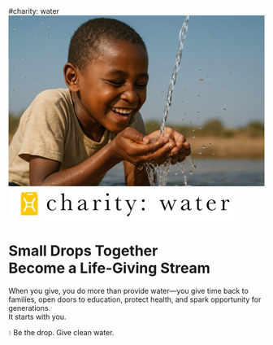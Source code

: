 <!DOCTYPE html>
<html lang="en">
<head>
  <meta charset="UTF-8">
  <meta name="viewport" content="width=device-width, initial-scale=1">
  #charity: water
  <link rel="stylesheet" href="styles.css">
</head>
<body>
  <div class="yellow-border left"></div>
  <div class="yellow-border right"></div>
  <div class="container">
    <div class="image-bg">
      <!-- Replace the src below with your actual image path -->
      <img src="ChatGPT Image 1.jpg" alt="Child catching clean water in hands">
      <div class="content">
        <div class="logo">
          <img src="CWLogo.jpg" alt="charity: water logo">
        </div>
        <div class="headline">
          <h1>Small Drops Together<br>Become a Life-Giving Stream</h1>
          <p class="supporting">
            When you give, you do more than provide water—you give time back to families, open doors to education, protect health, and spark opportunity for generations.<br>
            It starts with you.
          </p>
          <p class="cta">
            <span class="water-emoji">💧</span> Be the drop. Give clean water.
          </p>
        </div>
      </div>
    </div>
  </div>
</body>
</html>
